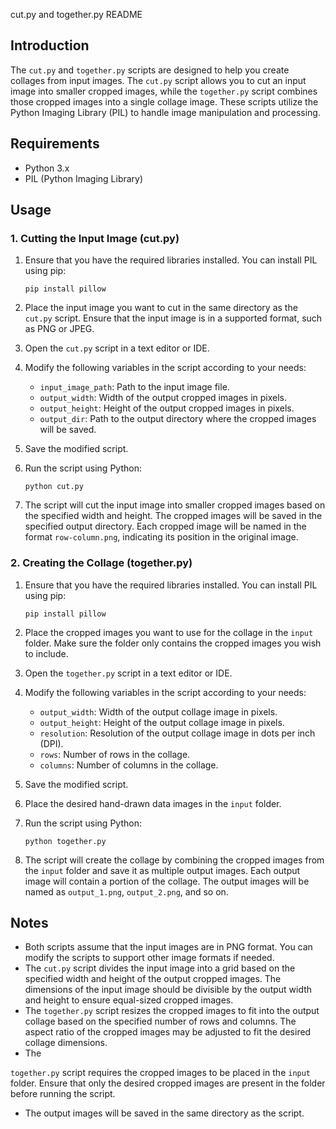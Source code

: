 cut.py and together.py README

## Introduction
The `cut.py` and `together.py` scripts are designed to help you create collages from input images. The `cut.py` script allows you to cut an input image into smaller cropped images, while the `together.py` script combines those cropped images into a single collage image. These scripts utilize the Python Imaging Library (PIL) to handle image manipulation and processing.

## Requirements
- Python 3.x
- PIL (Python Imaging Library)

## Usage

### 1. Cutting the Input Image (cut.py)
1. Ensure that you have the required libraries installed. You can install PIL using pip:
   ```
   pip install pillow
   ```

2. Place the input image you want to cut in the same directory as the `cut.py` script. Ensure that the input image is in a supported format, such as PNG or JPEG.

3. Open the `cut.py` script in a text editor or IDE.

4. Modify the following variables in the script according to your needs:
   - `input_image_path`: Path to the input image file.
   - `output_width`: Width of the output cropped images in pixels.
   - `output_height`: Height of the output cropped images in pixels.
   - `output_dir`: Path to the output directory where the cropped images will be saved.

5. Save the modified script.

6. Run the script using Python:
   ```
   python cut.py
   ```

7. The script will cut the input image into smaller cropped images based on the specified width and height. The cropped images will be saved in the specified output directory. Each cropped image will be named in the format `row-column.png`, indicating its position in the original image.

### 2. Creating the Collage (together.py)
1. Ensure that you have the required libraries installed. You can install PIL using pip:
   ```
   pip install pillow
   ```

2. Place the cropped images you want to use for the collage in the `input` folder. Make sure the folder only contains the cropped images you wish to include.

3. Open the `together.py` script in a text editor or IDE.

4. Modify the following variables in the script according to your needs:
   - `output_width`: Width of the output collage image in pixels.
   - `output_height`: Height of the output collage image in pixels.
   - `resolution`: Resolution of the output collage image in dots per inch (DPI).
   - `rows`: Number of rows in the collage.
   - `columns`: Number of columns in the collage.

5. Save the modified script.

6. Place the desired hand-drawn data images in the `input` folder.

7. Run the script using Python:
   ```
   python together.py
   ```

8. The script will create the collage by combining the cropped images from the `input` folder and save it as multiple output images. Each output image will contain a portion of the collage. The output images will be named as `output_1.png`, `output_2.png`, and so on.

## Notes
- Both scripts assume that the input images are in PNG format. You can modify the scripts to support other image formats if needed.
- The `cut.py` script divides the input image into a grid based on the specified width and height of the output cropped images. The dimensions of the input image should be divisible by the output width and height to ensure equal-sized cropped images.
- The `together.py` script resizes the cropped images to fit into the output collage based on the specified number of rows and columns. The aspect ratio of the cropped images may be adjusted to fit the desired collage dimensions.
- The

 `together.py` script requires the cropped images to be placed in the `input` folder. Ensure that only the desired cropped images are present in the folder before running the script.
- The output images will be saved in the same directory as the script.
